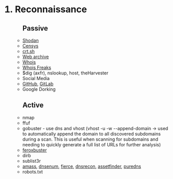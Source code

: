 <ol>
  <h1><li>Reconnaissance</h1>
    <ul> <h2>Passive</h2>
      <li><a href='https://www.shodan.io/'>Shodan</a>
      <li><a href='https://search.censys.io/'>Censys</a>
      <li><a href='https://crt.sh/'>crt.sh</a>
      <li><a href='https://web.archive.org/'>Web archive</a>
      <li><a href='https://www.whois.com/whois/'>Whois</a>
      <li><a href='https://whoisfreaks.com/'>Whois Freaks</a>
      <li>$dig (axfr), nslookup, host, theHarvester
      <li>Social Media
      <li><a href='https://github.com/'>GitHub</a>, <a href='https://about.gitlab.com/'>GitLab</a>
      <li>Google Dorking
    </ul>
    <ul> <h2>Active</h2>
      <li>nmap
      <li>ffuf
      <li>gobuster - use dns and vhost (vhost -u -w --append-domain -> used to automatically append the domain to all discovered subdomains during a scan. This is useful when scanning for subdomains and needing to quickly generate a full list of URLs for further analysis)
      <li><a href='https://github.com/epi052/feroxbuster'>feroxbuster</a>
      <li>dirb
      <li>sublist3r
      <li><a href='https://github.com/owasp-amass/amass'>amass</a>, <a href='https://github.com/fwaeytens/dnsenum'>dnsenum</a>, <a href='https://github.com/mschwager/fierce'>fierce</a>, <a href='https://github.com/darkoperator/dnsrecon'>dnsrecon</a>, <a                            href='https://github.com/tomnomnom/assetfinder'>assetfinder</a>, <a href='https://github.com/d3mondev/puredns'>puredns</a>
      <li>robots.txt
    </ul>
</ol>
